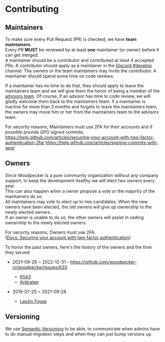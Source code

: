 # Contributing

## Maintainers

To make sure every Pull Request (PR) is checked, we have **team maintainers**.  
Every PR **MUST** be reviewed by at least **one** maintainer (or owner) before it can get merged.  
A maintainer should be a contributor and contributed at least 4 accepted PRs.
A contributor should apply as a maintainer in the [Discord #develop](https://discord.gg/fcMQqSMXJy) channel.
The owners or the team maintainers may invite the contributor.
A maintainer should spend some time on code reviews.

If a maintainer has no time to do that, they should apply to leave the maintainers team and we will give them the honor of being a member of the [advisors
team](https://github.com/orgs/woodpecker-ci/teams/advisors/members).
Of course, if an advisor has time to code review, we will gladly welcome them back to the maintainers team.
If a maintainer is inactive for more than 3 months and forgets to leave the maintainers team, the owners may move him or her from the maintainers team to the advisors team.

For security reasons, Maintainers must use 2FA for their accounts and if possible provide GPG signed commits.  
https://help.github.com/articles/securing-your-account-with-two-factor-authentication-2fa/
https://help.github.com/articles/signing-commits-with-gpg/

## Owners

Since Woodpecker is a pure community organization without any company support,
to keep the development healthy we will elect two owners every year.  
This can also happen when a owner propose a vote or the majority of the maintainers do so.  
All maintainers may vote to elect up to two candidates. When the new owners have been elected, the old owners will give up ownership to the newly elected owners.  
If an owner is unable to do so, the other owners will assist in ceding ownership to the newly elected owners.

For security reasons, Owners must use 2FA.  
([Docs: Securing your account with two-factor authentication](https://docs.github.com/en/authentication/securing-your-account-with-two-factor-authentication-2fa))

To honor the past owners, here's the history of the owners and the time
they served:

* 2021-09-28 ~ 2022-12-31 - https://github.com/woodpecker-ci/woodpecker/issues/633
  * [6543](https://github.com/6543)
  * [Anbraten](https://github.com/anbraten)

* 2019-07-25 ~ 2021-09-28
  * [Laszlo Fogas](https://github.com/laszlocph)

## Versioning

We use [Semantic Versioning](https://semver.org/) to be able,
to communicate when admins have to do manual migration steps and when they can just bump versions up.
